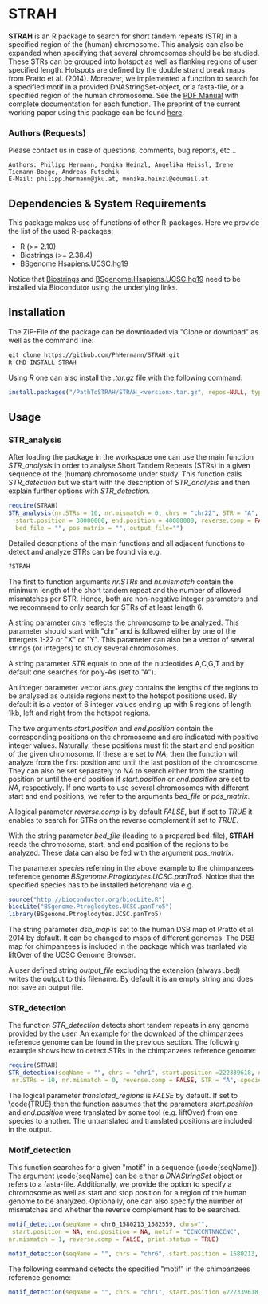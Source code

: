 # STRAH
**STRAH** is an R package to search for short tandem repeats (STR) in a specified region of the (human) chromosome. This analysis can also be expanded when specifying that several chromosomes should be be studied. These STRs can be grouped into hotspot as well as flanking regions of user specified length. Hotspots are defined by the double strand break maps from Pratto et al. (2014). Moreover, we implemented a function to search for a specified motif in a provided DNAStringSet-object, or a fasta-file, or a specified region of the human chromosome. See the [PDF Manual](./STRAH.pdf) with complete documentation for each function. The preprint of the current working paper using this package can be found [here](<https://doi.org/10.1101/431841>).

### Authors (Requests)
Please contact us in case of questions, comments, bug reports, etc...

    Authors: Philipp Hermann, Monika Heinzl, Angelika Heissl, Irene Tiemann-Boege, Andreas Futschik
    E-Mail: philipp.hermann@jku.at, monika.heinzl@edumail.at

## Dependencies & System Requirements
This package makes use of functions of other R-packages. Here we provide the list of the used R-packages: 

* R (>= 2.10)
* Biostrings (>= 2.38.4)
* BSgenome.Hsapiens.UCSC.hg19

Notice that [Biostrings](<http://bioconductor.org/packages/release/bioc/html/Biostrings.html>) and [BSgenome.Hsapiens.UCSC.hg19](<https://bioconductor.org/packages/release/data/annotation/html/BSgenome.Hsapiens.UCSC.hg19.html>) need to be installed via Biocondutor using the underlying links.

## Installation
The ZIP-File of the package can be downloaded via "Clone or download" as well as the command line: 

```markdown
git clone https://github.com/PhHermann/STRAH.git
R CMD INSTALL STRAH
``` 

Using *R* one can also install the *.tar.gz* file with the following command: 
```R
install.packages("/PathToSTRAH/STRAH_<version>.tar.gz", repos=NULL, type="source")
```

## Usage

### STR_analysis
After loading the package in the workspace one can use the main function *STR_analysis* in order to analyse Short Tandem Repeats (STRs) in a given sequence of the (human) chromosome under study. This function calls *STR_detection* but we start with the description of *STR_analysis* and then explain further options with *STR_detection*. 

```R
require(STRAH)
STR_analysis(nr.STRs = 10, nr.mismatch = 0, chrs = "chr22", STR = "A", lens.grey = 0:5*1000,
  start.position = 30000000, end.position = 40000000, reverse.comp = FALSE, 
  bed_file = "", pos_matrix = "", output_file="")
```

Detailed descriptions of the main functions and all adjacent functions to detect and analyze STRs can be found via e.g.

```R
?STRAH
```
The first to function arguments *nr.STRs* and *nr.mismatch* contain the minimum length of the short tandem repeat and the number of allowed mismatches per STR. Hence, both are non-negative integer parameters and we recommend to only search for STRs of at least length 6. 

A string parameter *chrs* reflects the chromosome to be analyzed. This parameter should start with "chr" and is followed either by one of the intergers 1-22 or "X" or "Y". This parameter can also be a vector of several strings (or integers) to study several chromosomes. 

A string parameter *STR* equals to one of the nucleotides A,C,G,T and by default one searches for poly-As (set to "A"). 

An integer parameter vector *lens.grey* contains the lengths of the regions to be analysed as outside regions next to the hotspot positions used. By default it is a vector of 6 integer values ending up with 5 regions of length 1kb, left and right from the hotspot regions. 

The two arguments *start.position* and *end.position* contain the corresponding positions on the chromosome and are indicated with positive integer values. Naturally, these positions must fit the start and end position of the given chromosome. If these are set to *NA*, then the function will analyze from the first position and until the last position of the chromosome. They can also be set separately to *NA* to search either from the starting position or until the end position if *start.position* or *end.position* are set to *NA*, respectively. If one wants to use several chromosomes with different start and end positions, we refer to the arguments *bed_file* or *pos_matrix*.

A logical parameter *reverse.comp* is by default *FALSE*, but if set to *TRUE* it enables to search for STRs on the reverse complement if set to *TRUE*. 

With the string parameter *bed_file* (leading to a prepared bed-file), **STRAH** reads the chromosome, start, and end position of the regions to be analyzed. These data can also be fed with the argument *pos_matrix*. 

The parameter *species* referring in the above example to the chimpanzees reference genome *BSgenome.Ptroglodytes.UCSC.panTro5*. Notice that the specified species has to be installed beforehand via e.g.

```R
source("http://bioconductor.org/biocLite.R")
biocLite("BSgenome.Ptroglodytes.UCSC.panTro5")
library(BSgenome.Ptroglodytes.UCSC.panTro5)
```

The string parameter *dsb_map* is set to the human DSB map of Pratto et al. 2014 by default. It can be changed to maps of different genomes. The DSB map for chimpanzees is included in the package which was tranlated via liftOver of the UCSC Genome Browser. 

A user defined string *output_file* excluding the extension (always .bed) writes the output to this filename. By default it is an empty string and does not save an output file. 

### STR_detection

The function *STR_detection* detects short tandem repeats in any genome provided by the user. An example for the download of the chimpanzees reference genome can be found in the previous section. The following example shows how to detect STRs in the chimpanzees reference genome:

```R
require(STRAH)
STR_detection(seqName = "", chrs = "chr1", start.position =222339618, end.position = 222339660,
 nr.STRs = 10, nr.mismatch = 0, reverse.comp = FALSE, STR = "A", species = BSgenome.Ptroglodytes.UCSC.panTro5)
```

The logical parameter *translated_regions* is *FALSE* by default. If set to \code{TRUE} then the function assumes that the parameters *start.position* and *end.position* were translated by some tool (e.g. liftOver) from one species to another. The untranslated and translated positions are included in the output.

### Motif_detection

This function searches for a given "motif" in a sequence (\code{seqName}). The argument \code{seqName} can be either a *DNAStringSet* object or refers to a fasta-file. Additionally, we provide the option to specify a chromosome as well as start and stop position for a region of the human genome to be analyzed. Optionally, one can also specify the number of mismatches and whether the reverse complement has to be searched.

```R
motif_detection(seqName = chr6_1580213_1582559, chrs="",
 start.position = NA, end.position = NA, motif = "CCNCCNTNNCCNC",
nr.mismatch = 1, reverse.comp = FALSE, print.status = TRUE)

motif_detection(seqName = "", chrs = "chr6", start.position = 1580213, end.position = 1582559,  motif = "CCNCCNTNNCCNC", nr.mismatch = 1, reverse.comp = FALSE, print.status = FALSE)
```

The following command detects the specified "motif" in the chimpanzees reference genome: 

```R
motif_detection(seqName = "", chrs = "chr1", start.position =222339618, end.position = 222339660, motif = "A", nr.mismatch = 0, reverse.comp = FALSE, print.status = FALSE, species = BSgenome.Ptroglodytes.UCSC.panTro5)
```
